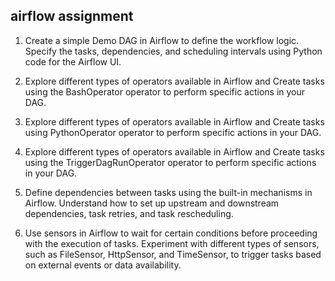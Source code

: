## airflow assignment

1.	Create a simple Demo DAG in Airflow to define the workflow logic. Specify the tasks, dependencies, and scheduling intervals using Python code for the Airflow UI.

2.	Explore different types of operators available in Airflow and Create tasks using the BashOperator operator to perform specific actions in your DAG.

3.	Explore different types of operators available in Airflow and Create tasks using PythonOperator operator to perform specific actions in your DAG.

4.	Explore different types of operators available in Airflow and Create tasks using the TriggerDagRunOperator operator to perform specific actions in your DAG.

5.	Define dependencies between tasks using the built-in mechanisms in Airflow. Understand how to set up upstream and downstream dependencies, task retries, and task rescheduling.

6.	Use sensors in Airflow to wait for certain conditions before proceeding with the execution of tasks. Experiment with different types of sensors, such as FileSensor, HttpSensor, and TimeSensor, to trigger tasks based on external events or data availability.
